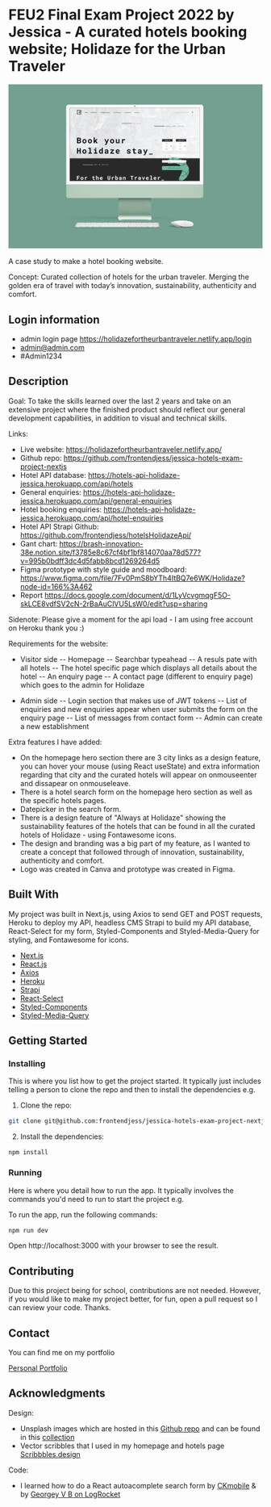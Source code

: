 # FEU2 Final Exam Project 2022 by Jessica - A curated hotels booking website; Holidaze for the Urban Traveler

![image](https://raw.githubusercontent.com/frontendjess/repoimagesportfolio/main/images/holidazehotelsnextjs-mockup.png)

A case study to make a hotel booking website.

Concept: Curated collection of hotels for the urban traveler. Merging the golden era of travel with today’s innovation, sustainability, authenticity and comfort.

## Login information

- admin login page https://holidazefortheurbantraveler.netlify.app/login
- admin@admin.com
- #Admin1234

## Description

Goal: To take the skills learned over the last 2 years and take on an extensive project where the finished product should reflect our general development capabilities, in addition to visual and technical skills.

Links:

- Live website: https://holidazefortheurbantraveler.netlify.app/
- Github repo: https://github.com/frontendjess/jessica-hotels-exam-project-nextjs
- Hotel API database: https://hotels-api-holidaze-jessica.herokuapp.com/api/hotels
- General enquiries: https://hotels-api-holidaze-jessica.herokuapp.com/api/general-enquiries
- Hotel booking enquiries: https://hotels-api-holidaze-jessica.herokuapp.com/api/hotel-enquiries
- Hotel API Strapi Github: https://github.com/frontendjess/hotelsHolidazeApi/
- Gant chart: https://brash-innovation-38e.notion.site/f3785e8c67cf4bf1bf814070aa78d577?v=995b0bdff3dc4d5fabb8bcd1269264d5
- Figma prototype with style guide and moodboard: https://www.figma.com/file/7Fv0PmS8bYTh4ItBQ7e6WK/Holidaze?node-id=166%3A462
- Report https://docs.google.com/document/d/1LyVcvgmqgF5O-skLCE8vdfSV2cN-2rBaAuClVU5LsW0/edit?usp=sharing

Sidenote: Please give a moment for the api load - I am using free account on Heroku thank you :)

Requirements for the website:

- Visitor side
  -- Homepage
  -- Searchbar typeahead
  -- A resuls pate with all hotels
  -- The hotel specific page which displays all details about the hotel
  -- An enquiry page
  -- A contact page (different to enquiry page) which goes to the admin for Holidaze

- Admin side
  -- Login section that makes use of JWT tokens
  -- List of enquiries and new enquiries appear when user submits the form on the enquiry page
  -- List of messages from contact form
  -- Admin can create a new establishment

Extra features I have added:

- On the homepage hero section there are 3 city links as a design feature, you can hover your mouse (using React useState) and extra information regarding that city and the curated hotels will appear on onmouseenter and dissapear on onmouseleave.
- There is a hotel search form on the homepage hero section as well as the specific hotels pages.
- Datepicker in the search form.
- There is a design feature of "Always at Holidaze" showing the sustainability features of the hotels that can be found in all the curated hotels of Holidaze - using Fontawesome icons.
- The design and branding was a big part of my feature, as I wanted to create a concept that followed through of innovation, sustainability, authenticity and comfort.
- Logo was created in Canva and prototype was created in Figma.

## Built With

My project was built in Next.js, using Axios to send GET and POST requests, Heroku to deploy my API, headless CMS Strapi to build my API database, React-Select for my form, Styled-Components and Styled-Media-Query for styling, and Fontawesome for icons.

- [Next.js](https://nextjs.org/)
- [React.js](https://reactjs.org/)
- [Axios](https://axios-http.com/)
- [Heroku](https://www.heroku.com/)
- [Strapi](https://strapi.io/)
- [React-Select](https://react-select.com/home)
- [Styled-Components](https://styled-components.com/)
- [Styled-Media-Query](https://www.npmjs.com/package/styled-media-query)

## Getting Started

### Installing

This is where you list how to get the project started. It typically just includes telling a person to clone the repo and then to install the dependencies e.g.

1. Clone the repo:

```bash
git clone git@github.com:frontendjess/jessica-hotels-exam-project-nextjs.git
```

2. Install the dependencies:

```
npm install
```

### Running

Here is where you detail how to run the app. It typically involves the commands you'd need to run to start the project e.g.

To run the app, run the following commands:

```bash
npm run dev
```

Open http://localhost:3000 with your browser to see the result.

## Contributing

Due to this project being for school, contributions are not needed. However, if you would like to make my project better, for fun, open a pull request so I can review your code. Thanks.

## Contact

You can find me on my portfolio

[Personal Portfolio](https://jessicadevportfolio.netlify.app/)

## Acknowledgments

Design:

- Unsplash images which are hosted in this [Github repo](https://github.com/frontendjess/hotelsProjectImages/) and can be found in this [collection](https://unsplash.com/collections/TInToixTclk/holidaze/)
- Vector scribbles that I used in my homepage and hotels page [Scribbbles.design](https://scribbbles.design/)

Code:

- I learned how to do a React autoacomplete search form by [CKmobile](https://www.youtube.com/watch?v=Q2aky3eeO40/) & by [Georgey V B on LogRocket](https://blog.logrocket.com/create-search-bar-react-from-scratch/)
